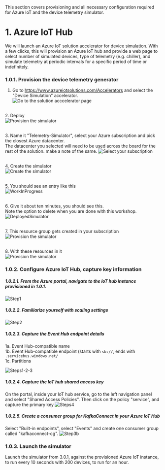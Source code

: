 This section covers provisioning and all necessary configuration required for Azure IoT and the device telemetry simulator.

# 1. Azure IoT Hub
We will launch an Azure IoT solution accelerator for device simulation.  With a few clicks, this will provision an Azure IoT hub and provide a web page to select number of simulated devices, type of telemetry (e.g. chiller), and simulate telemetry at periodic intervals for a specific period of time or indefinitely.

### 1.0.1. Provision the device telemetry generator 
1.  Go to https://www.azureiotsolutions.com/Accelerators and select the "Device Simulation" accelerator.<br>
![Go to the solution acccelerator page](../images/Simulator1.png)

<br>2.  Deploy<br>
![Provision the simulator](../images/Simulator2.png)

<br>3.  Name it "Telemetry-Simulator", select your Azure subscription and pick the closest Azure datacenter.<br>
The datacenter you selected will need to be used across the board for the rest of the solution.  make a note of the same.
![Select your subscription](../images/Simulator3.png)

<br>4.  Create the simulator<br>
![Create the simulator](../images/Simulator4.png)

<br>5.  You should see an entry like this<br>
![WorkInProgress](../images/Simulator5.png)

<br>6.  Give it about ten minutes, you should see this.<br>
Note the option to delete when you are done with this workshop.
![DeployedSimulator](../images/Simulator6.png)

<br>7.  This resource group gets created in your subscription<br>
![Provision the simulator](../images/Simulator7.png)

<br>8.  With these resources in it<br>
![Provision the simulator](../images/Simulator8.png)
<br>

### 1.0.2. Configure Azure IoT Hub, capture key information
##### 1.0.2.1. From the Azure portal, navigate to the IoT hub instance provisioned in 1.0.1.<BR>
![Step1](../images/IoTConf1.png)
  
##### 1.0.2.2. Familiarize yourself with scaling settings
![Step2](../images/IoTConf2.png)

##### 1.0.2.3. Capture the Event Hub endpoint details
1a. Event Hub-compatible name<br>
1b. Event Hub-compatible endpoint (starts with ```sb://```, ends with ```.servicebus.windows.net/```<br>
1c. Partitions<br>

![Steps1-2-3](../images/IoTConf3a.png)

##### 1.0.2.4. Capture the IoT hub shared access key
On the portal, inside your IoT hub service, go to the left navigation panel and select "Shared Access Policies".  Then click on the policy "service", and capture the primary key
![Steps4](../images/IoTConf4.png)

##### 1.0.2.5. Create a consumer group for KafkaConnect in your Azure IoT Hub
Select "Built-in endpoints", select "Events" and create one consumer group called "kafkaconnect-cg".
![Step3b](../images/IoTConf3b.png)
  

### 1.0.3. Launch the simulator
Launch the simulator from 3.0.1, against the provisioned Azure IoT instance, to run every 10 seconds with 200 devices, to run for an hour.
